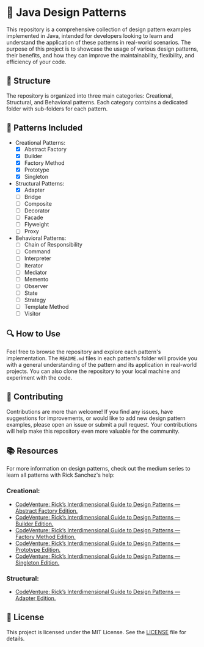 # 🚀 Java Design Patterns

This repository is a comprehensive collection of design pattern examples implemented in Java, intended for developers looking to learn and understand the application of these patterns in real-world scenarios. The purpose of this project is to showcase the usage of various design patterns, their benefits, and how they can improve the maintainability, flexibility, and efficiency of your code.

## 📂 Structure

The repository is organized into three main categories: Creational, Structural, and Behavioral patterns. Each category contains a dedicated folder with sub-folders for each pattern.

## 🧩 Patterns Included

- Creational Patterns:
    - [X] Abstract Factory
    - [X] Builder
    - [X] Factory Method
    - [X] Prototype
    - [X] Singleton

- Structural Patterns:
    - [X] Adapter
    - [ ] Bridge
    - [ ] Composite
    - [ ] Decorator
    - [ ] Facade
    - [ ] Flyweight
    - [ ] Proxy

- Behavioral Patterns:
    - [ ] Chain of Responsibility
    - [ ] Command
    - [ ] Interpreter
    - [ ] Iterator
    - [ ] Mediator
    - [ ] Memento
    - [ ] Observer
    - [ ] State
    - [ ] Strategy
    - [ ] Template Method
    - [ ] Visitor

## 🔍 How to Use

Feel free to browse the repository and explore each pattern's implementation. The `README.md` files in each pattern's folder will provide you with a general understanding of the pattern and its application in real-world projects. You can also clone the repository to your local machine and experiment with the code.

## 🌟 Contributing

Contributions are more than welcome! If you find any issues, have suggestions for improvements, or would like to add new design pattern examples, please open an issue or submit a pull request. Your contributions will help make this repository even more valuable for the community.

## 📚 Resources

For more information on design patterns, check out the medium series to learn all patterns with Rick Sanchez's help:

### Creational:

- [CodeVenture: Rick’s Interdimensional Guide to Design Patterns — Abstract Factory Edition.](https://firattamur.medium.com/codeventure-ricks-interdimensional-guide-to-design-patterns-abstract-factory-edition-fdad996c4c20)
- [CodeVenture: Rick’s Interdimensional Guide to Design Patterns — Builder Edition.](https://firattamur.medium.com/codeventure-ricks-interdimensional-guide-to-design-patterns-builder-edition-1c0e71b466b0)
- [CodeVenture: Rick’s Interdimensional Guide to Design Patterns — Factory Method Edition.](https://firattamur.medium.com/codeventure-ricks-interdimensional-guide-to-design-patterns-factory-edition-d9cc53e3e2b9)
- [CodeVenture: Rick’s Interdimensional Guide to Design Patterns — Prototype Edition.](https://firattamur.medium.com/codeventure-ricks-interdimensional-guide-to-design-patterns-prototype-edition-c82c0b143f60)
- [CodeVenture: Rick’s Interdimensional Guide to Design Patterns — Singleton Edition.](https://firattamur.medium.com/codeventure-ricks-interdimensional-guide-to-design-patterns-singleton-edition-d2cf9666522f)

### Structural:

- [CodeVenture: Rick’s Interdimensional Guide to Design Patterns — Adapter Edition.](https://firattamur.medium.com/codeventure-ricks-interdimensional-guide-to-design-patterns-adapter-edition-986a14e74008)

## 📄 License

This project is licensed under the MIT License. See the [LICENSE](LICENSE) file for details.

